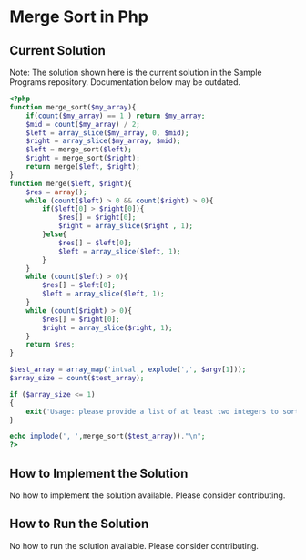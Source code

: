 # Merge Sort in Php

## Current Solution

Note: The solution shown here is the current solution in the Sample Programs repository. Documentation below may be outdated.

```Php
<?php
function merge_sort($my_array){
	if(count($my_array) == 1 ) return $my_array;
	$mid = count($my_array) / 2;
    $left = array_slice($my_array, 0, $mid);
    $right = array_slice($my_array, $mid);
	$left = merge_sort($left);
	$right = merge_sort($right);
	return merge($left, $right);
}
function merge($left, $right){
	$res = array();
	while (count($left) > 0 && count($right) > 0){
		if($left[0] > $right[0]){
			$res[] = $right[0];
			$right = array_slice($right , 1);
		}else{
			$res[] = $left[0];
			$left = array_slice($left, 1);
		}
	}
	while (count($left) > 0){
		$res[] = $left[0];
		$left = array_slice($left, 1);
	}
	while (count($right) > 0){
		$res[] = $right[0];
		$right = array_slice($right, 1);
	}
	return $res;
}

$test_array = array_map('intval', explode(',', $argv[1]));
$array_size = count($test_array);

if ($array_size <= 1)
{
    exit('Usage: please provide a list of at least two integers to sort in the format "1, 2, 3, 4, 5"');
}

echo implode(', ',merge_sort($test_array))."\n";
?>

```

## How to Implement the Solution

No how to implement the solution available. Please consider contributing.

## How to Run the Solution

No how to run the solution available. Please consider contributing.